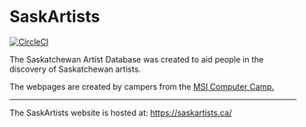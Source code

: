 # SaskArtists
[![CircleCI](https://circleci.com/gh/SaskArtists/SaskArtists/tree/master.svg?style=svg)](https://circleci.com/gh/SaskArtists/SaskArtists/tree/master)

The Saskatchewan Artist Database was created to aid people in the discovery of Saskatchewan artists.

The webpages are created by campers from the [MSI Computer Camp.](http://compcamps.com)

---

The SaskArtists website is hosted at: https://saskartists.ca/
